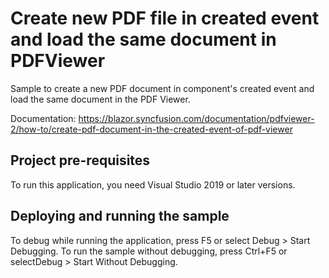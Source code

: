 # Create new PDF file in created event and load the same document in PDFViewer
Sample to create a new PDF document in component's created event and load the same document in the PDF Viewer.

Documentation: https://blazor.syncfusion.com/documentation/pdfviewer-2/how-to/create-pdf-document-in-the-created-event-of-pdf-viewer

## Project pre-requisites
To run this application, you need Visual Studio 2019 or later versions.

## Deploying and running the sample
To debug while running the application, press F5 or select Debug > Start Debugging. To run the sample without debugging, press Ctrl+F5 or selectDebug > Start Without Debugging.